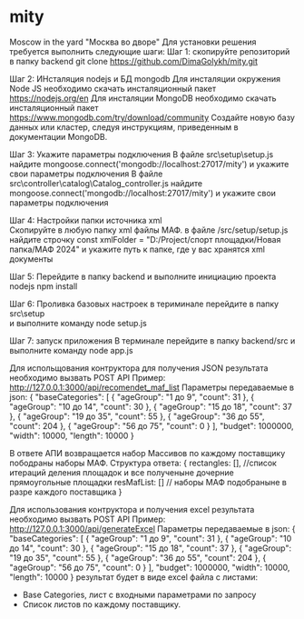 # mity
Moscow in the yard
"Москва во дворе"
Для установки решения требуется выполнить следующие шаги:
Шаг 1: скопируйте репозиторий в папку backend
git clone https://github.com/DimaGolykh/mity.git
 
Шаг 2: ИНсталяция nodejs и БД mongodb
Для инсталяции окружения Node JS необходимо скачать инсталяционный пакет https://nodejs.org/en
Для инсталяции MongoDB необходимо скачать инсталяционный пакет https://www.mongodb.com/try/download/community
Создайте новую базу данных или кластер, следуя инструкциям, приведенным в документации MongoDB. 

Шаг 3: Укажите параметры подключения
 В файле  src\setup\setup.js найдите mongoose.connect('mongodb://localhost:27017/mity') и укажите свои параметры подключения
 В файле src\controller\catalog\Catalog_controller.js найдите mongoose.connect('mongodb://localhost:27017/mity') и укажите свои параметры подключения

Шаг 4: Настройки папки источника xml   
Скопируйте в любую папку xml файлы МАФ.
в файле /src/setup/setup.js найдите строчку const xmlFolder = "D:/Project/спорт площадки/Новая папка/МАФ 2024" и укажите путь к папке, где у вас хранятся xml документы

Шаг 5: 
Перейдите в папку backend и выполните инициацию проекта nodejs
npm install

Шаг 6: Проливка базовых настроек
в териминале перейдите в папку src\setup\
и выполните команду
node setup.js

Шаг 7: запуск приложения
В терминале перейдите в папку backend/src и выполните команду 
node app.js


Для испольщования контруктора для получения JSON результата необходимо вызвать POST API
Пример: http://127.0.0.1:3000/api/recomendet_maf_list
Параметры передаваемые в json:
   {
  "baseCategories": [
    { "ageGroup": "1 до 9", "count": 31 },
    { "ageGroup": "10 до 14", "count": 30 },
    { "ageGroup": "15 до 18", "count": 37 },
    { "ageGroup": "19 до 35", "count": 55 },
    { "ageGroup": "36 до 55", "count": 204 },
    { "ageGroup": "56 до 75", "count": 0 }
  ],
  "budget": 1000000,
  "width": 10000,
  "length": 10000
}

В ответе АПИ возвращается набор Массивов по каждому поставщику пободраны наборы МАФ.
Структура ответа:
 {
    rectangles: [], //список итераций деления площадок и все полученыне дочерние прямоугольные площадки
    resMafList: []  // наборы МАФ подобраныне в разре каждого поставщика
 }

Для использования контруктора и получения excel результата необходимо вызвать POST API
Пример: http://127.0.0.1:3000/api/generateExcel
Параметры передаваемые в json:
   {
  "baseCategories": [
    { "ageGroup": "1 до 9", "count": 31 },
    { "ageGroup": "10 до 14", "count": 30 },
    { "ageGroup": "15 до 18", "count": 37 },
    { "ageGroup": "19 до 35", "count": 55 },
    { "ageGroup": "36 до 55", "count": 204 },
    { "ageGroup": "56 до 75", "count": 0 }
  ],
  "budget": 1000000,
  "width": 10000,
  "length": 10000
}
результат будет в виде excel файла с листами:
 - Base Categories, лист с входными параметрами по запросу
 - Список листов по каждому поставщику.
